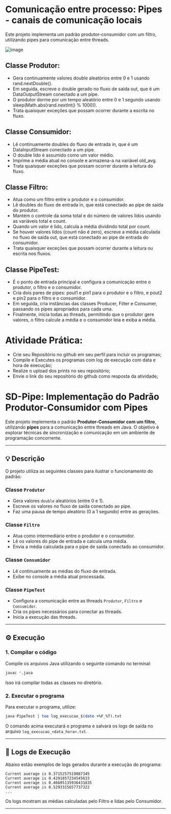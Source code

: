# Comunicação entre processo: Pipes - canais de comunicação locais

Este projeto implementa um padrão produtor-consumidor com um filtro, utilizando pipes para comunicação entre threads. 

![image](https://github.com/user-attachments/assets/d31ecf2f-2784-4b23-a964-49388a461b08)

## Classe Produtor:
* Gera continuamente valores double aleatórios entre 0 e 1 usando rand.nextDouble().
* Em seguida, escreve o double gerado no fluxo de saída out, que é um DataOutputStream conectado a um pipe.
* O produtor dorme por um tempo aleatório entre 0 e 1 segundo usando sleep(Math.abs(rand.nextInt() % 1000)).
* Trata quaisquer exceções que possam ocorrer durante a escrita no fluxo.

## Classe Consumidor:
* Lê continuamente doubles do fluxo de entrada in, que é um DataInputStream conectado a um pipe.
* O double lido é assumido como um valor médio.
* Imprime a média atual no console e armazena-a na variável old_avg.
* Trata quaisquer exceções que possam ocorrer durante a leitura do fluxo.

## Classe Filtro:
* Atua como um filtro entre o produtor e o consumidor.
* Lê doubles do fluxo de entrada in, que está conectado ao pipe de saída do produtor.
* Mantém o controle da soma total e do número de valores lidos usando as variáveis total e count.
* Quando um valor é lido, calcula a média dividindo total por count.
* Se houver valores lidos (count não é zero), escreve a média calculada no fluxo de saída out, que está conectado ao pipe de entrada do consumidor.
* Trata quaisquer exceções que possam ocorrer durante a leitura ou escrita nos fluxos.

## Classe PipeTest:
* É o ponto de entrada principal e configura a comunicação entre o produtor, o filtro e o consumidor.
* Cria dois pares de pipes: pout1 e pin1 para o produtor e o filtro, e pout2 e pin2 para o filtro e o consumidor.
* Em seguida, cria instâncias das classes Producer, Filter e Consumer, passando os pipes apropriados para cada uma.
* Finalmente, inicia todas as threads, permitindo que o produtor gere valores, o filtro calcule a média e o consumidor leia e exiba a média.

# Atividade Prática:
* Crie seu Repositório no github em seu perfil para incluir os programas;
* Compile e Executes os programas com log de execução com data e hora de execução;
* Realize o upload dos prints no seu repositório;
* Envie o link do seu repositório do github como resposta da atividade;


# SD-Pipe: Implementação do Padrão Produtor-Consumidor com Pipes

Este projeto implementa o padrão **Produtor-Consumidor com um filtro**, utilizando **pipes** para a comunicação entre threads em Java. O objetivo é explorar técnicas de sincronização e comunicação em um ambiente de programação concorrente.

---

## 💡 Descrição

O projeto utiliza as seguintes classes para ilustrar o funcionamento do padrão:

### **Classe `Produtor`**
- Gera valores `double` aleatórios (entre 0 e 1).
- Escreve os valores no fluxo de saída conectado ao pipe.
- Faz uma pausa de tempo aleatório (0 a 1 segundo) entre as gerações.

### **Classe `Filtro`**
- Atua como intermediário entre o produtor e o consumidor.
- Lê os valores do pipe de entrada e calcula uma média.
- Envia a média calculada para o pipe de saída conectado ao consumidor.

### **Classe `Consumidor`**
- Lê continuamente as médias do fluxo de entrada.
- Exibe no console a média atual processada.

### **Classe `PipeTest`**
- Configura a comunicação entre as threads `Produtor`, `Filtro` e `Consumidor`.
- Cria os pipes necessários para conectar as threads.
- Inicia a execução das threads.

---

## ⚙️ Execução

### 1. **Compilar o código**
Compile os arquivos Java utilizando o seguinte comando no terminal:

```bash
javac *.java
```

Isso irá compilar todas as classes no diretório.

### 2. **Executar o programa**
Para executar o programa, utilize:

```bash
java PipeTest | tee log_execucao_$(date +%F_%T).txt
```

O comando acima executará o programa e salvará os logs de saída no arquivo `log_execucao_<data_hora>.txt`.

---

## 🔄 Logs de Execução

Abaixo estão exemplos de logs gerados durante a execução do programa:

```
Current average is 0.3715257519087345
Current average is 0.4291857234545633
Current average is 0.46605135936431835
Current average is 0.5293315657737322
...
```

Os logs mostram as médias calculadas pelo Filtro e lidas pelo Consumidor.

---
